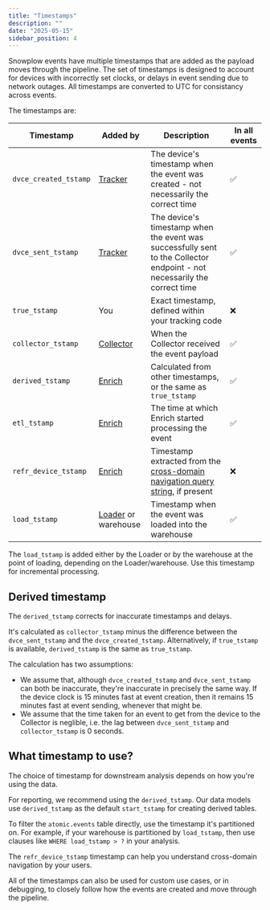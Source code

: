 ```yaml
---
title: "Timestamps"
description: ""
date: "2025-05-15"
sidebar_position: 4
---
```


Snowplow events have multiple timestamps that are added as the payload moves through the pipeline. The set of timestamps is designed to account for devices with incorrectly set clocks, or delays in event sending due to network outages. All timestamps are converted to UTC for consistancy across events.

The timestamps are:

| Timestamp             | Added by                                                                            | Description                                                                                                                                                            | In all events |
| --------------------- | ----------------------------------------------------------------------------------- | ---------------------------------------------------------------------------------------------------------------------------------------------------------------------- | ------------- |
| `dvce_created_tstamp` | [Tracker](/docs/sources/trackers/index.md)                                          | The device's timestamp when the event was created - not necessarily the correct time                                                                                   | ✅             |
| `dvce_sent_tstamp`    | [Tracker](/docs/sources/trackers/index.md)                                          | The device's timestamp when the event was successfully sent to the Collector endpoint - not necessarily the correct time                                               | ✅             |
| `true_tstamp`         | You                                                                                 | Exact timestamp, defined within your tracking code                                                                                                                     | ❌             |
| `collector_tstamp`    | [Collector](/docs/pipeline/collector/index.md)                                      | When the Collector received the event payload                                                                                                                          | ✅             |
| `derived_tstamp`      | [Enrich](/docs/api-reference/enrichment-components/index.md)                        | Calculated from other timestamps, or the same as `true_tstamp`                                                                                                         | ✅             |
| `etl_tstamp`          | [Enrich](/docs/api-reference/enrichment-components/index.md)                        | The time at which Enrich started processing the event                                                                                                                  | ✅             |
| `refr_device_tstamp`  | [Enrich](/docs/api-reference/enrichment-components/index.md)                        | Timestamp extracted from the [cross-domain navigation query string](/docs/pipeline/enrichments/available-enrichments/cross-navigation-enrichment/index.md), if present | ❌             |
| `load_tstamp`         | [Loader](/docs/destinations/warehouses-lakes/loading-process/index.md) or warehouse | Timestamp when the event was loaded into the warehouse                                                                                                                 | ✅             |

The `load_tstamp` is added either by the Loader or by the warehouse at the point of loading, depending on the Loader/warehouse. Use this timestamp for incremental processing.

## Derived timestamp

The `derived_tstamp` corrects for inaccurate timestamps and delays.

It's calculated as `collector_tstamp` minus the difference between the `dvce_sent_tstamp` and the `dvce_created_tstamp`. Alternatively, if `true_tstamp` is available, `derived_tstamp` is the same as `true_tstamp`.

The calculation has two assumptions:
* We assume that, although `dvce_created_tstamp` and `dvce_sent_tstamp` can both be inaccurate, they're inaccurate in precisely the same way. If the device clock is 15 minutes fast at event creation, then it remains 15 minutes fast at event sending, whenever that might be.
* We assume that the time taken for an event to get from the device to the Collector is neglible, i.e. the lag between `dvce_sent_tstamp` and `collector_tstamp` is 0 seconds.

## What timestamp to use?

The choice of timestamp for downstream analysis depends on how you're using the data.

For reporting, we recommend using the `derived_tstamp`. Our data models use `derived_tstamp` as the default `start_tstamp` for creating derived tables.

To filter the `atomic.events` table directly, use the timestamp it's partitioned on. For example, if your warehouse is partitioned by `load_tstamp`, then use clauses like `WHERE load_tstamp > ?` in your analysis.

The `refr_device_tstamp` timestamp can help you understand cross-domain navigation by your users.

All of the timestamps can also be used for custom use cases, or in debugging, to closely follow how the events are created and move through the pipeline.
